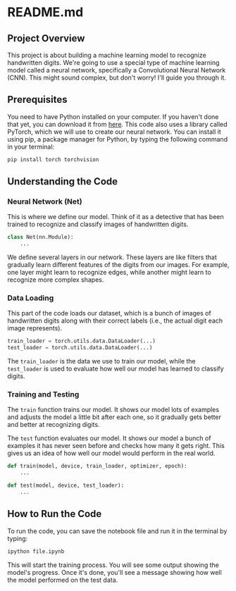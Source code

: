 # README.md

## Project Overview

This project is about building a machine learning model to recognize handwritten digits. We're going to use a special type of machine learning model called a neural network, specifically a Convolutional Neural Network (CNN). This might sound complex, but don't worry! I'll guide you through it.

## Prerequisites

You need to have Python installed on your computer. If you haven't done that yet, you can download it from [here](https://www.python.org/downloads/). This code also uses a library called PyTorch, which we will use to create our neural network. You can install it using pip, a package manager for Python, by typing the following command in your terminal:

```bash
pip install torch torchvision
```

## Understanding the Code

### Neural Network (Net)

This is where we define our model. Think of it as a detective that has been trained to recognize and classify images of handwritten digits.

```python
class Net(nn.Module):
    ...
```

We define several layers in our network. These layers are like filters that gradually learn different features of the digits from our images. For example, one layer might learn to recognize edges, while another might learn to recognize more complex shapes.

### Data Loading

This part of the code loads our dataset, which is a bunch of images of handwritten digits along with their correct labels (i.e., the actual digit each image represents).

```python
train_loader = torch.utils.data.DataLoader(...)
test_loader = torch.utils.data.DataLoader(...)
```

The `train_loader` is the data we use to train our model, while the `test_loader` is used to evaluate how well our model has learned to classify digits.

### Training and Testing

The `train` function trains our model. It shows our model lots of examples and adjusts the model a little bit after each one, so it gradually gets better and better at recognizing digits.

The `test` function evaluates our model. It shows our model a bunch of examples it has never seen before and checks how many it gets right. This gives us an idea of how well our model would perform in the real world.

```python
def train(model, device, train_loader, optimizer, epoch):
    ...

def test(model, device, test_loader):
    ...
```

## How to Run the Code

To run the code, you can save the notebook file and run it in the terminal by typing:

```bash
ipython file.ipynb
```

This will start the training process. You will see some output showing the model's progress. Once it's done, you'll see a message showing how well the model performed on the test data.
